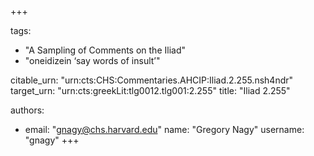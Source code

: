 +++

tags:
- "A Sampling of Comments on the Iliad"
- "oneidizein ‘say words of insult’"

citable_urn: "urn:cts:CHS:Commentaries.AHCIP:Iliad.2.255.nsh4ndr"
target_urn: "urn:cts:greekLit:tlg0012.tlg001:2.255"
title: "Iliad 2.255"

authors:
- email: "gnagy@chs.harvard.edu"
  name: "Gregory Nagy"
  username: "gnagy"
+++

<p> </p>